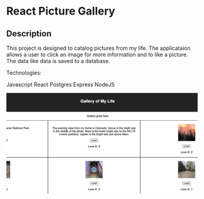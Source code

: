 # React Picture Gallery

## Description

This project is designed to catalog pictures from my life. The applicataion allows a user to click an image for more information and to like a picture. The data like data is saved to a database.

Technologies: 

Javascript
React
Postgres
Express
NodeJS

<img src="public/images/Screen Shot 2021-05-04 at 9.13.31 AM.png" />